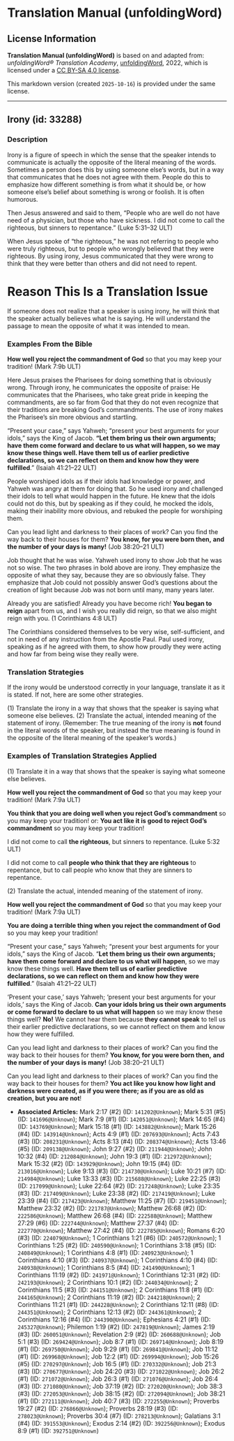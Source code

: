 # Translation Manual (unfoldingWord)

## License Information

**Translation Manual (unfoldingWord)** is based on and adapted from: _unfoldingWord® Translation Academy_, [unfoldingWord](https://unfoldingword.org/utw), 2022, which is licensed under a [CC BY-SA 4.0 license](https://creativecommons.org/licenses/by-sa/4.0/legalcode.en).

This markdown version (created `2025-10-16`) is provided under the same license.



--------------------------------

## Irony (id: 33288)

### Description

Irony is a figure of speech in which the sense that the speaker intends to communicate is actually the opposite of the literal meaning of the words. Sometimes a person does this by using someone else’s words, but in a way that communicates that he does not agree with them. People do this to emphasize how different something is from what it should be, or how someone else’s belief about something is wrong or foolish. It is often humorous.

Then Jesus answered and said to them, “People who are well do not have need of a physician, but those who have sickness. I did not come to call the righteous, but sinners to repentance.” (Luke 5:31–32 ULT)

When Jesus spoke of “the righteous,” he was not referring to people who were truly righteous, but to people who wrongly believed that they were righteous. By using irony, Jesus communicated that they were wrong to think that they were better than others and did not need to repent.

Reason This Is a Translation Issue
==================================

If someone does not realize that a speaker is using irony, he will think that the speaker actually believes what he is saying. He will understand the passage to mean the opposite of what it was intended to mean.

### Examples From the Bible

**How well you reject the commandment of God** so that you may keep your tradition! (Mark 7:9b ULT)

Here Jesus praises the Pharisees for doing something that is obviously wrong. Through irony, he communicates the opposite of praise: He communicates that the Pharisees, who take great pride in keeping the commandments, are so far from God that they do not even recognize that their traditions are breaking God’s commandments. The use of irony makes the Pharisee’s sin more obvious and startling.

“Present your case,” says Yahweh; “present your best arguments for your idols,” says the King of Jacob. **“Let them bring us their own arguments; have them come forward and declare to us what will happen, so we may know these things well. Have them tell us of earlier predictive declarations, so we can reflect on them and know how they were fulfilled**.” (Isaiah 41:21–22 ULT)

People worshiped idols as if their idols had knowledge or power, and Yahweh was angry at them for doing that. So he used irony and challenged their idols to tell what would happen in the future. He knew that the idols could not do this, but by speaking as if they could, he mocked the idols, making their inability more obvious, and rebuked the people for worshiping them.

Can you lead light and darkness to their places of work? Can you find the way back to their houses for them? **You know, for you were born then,** **and the number of your days is many!** (Job 38:20–21 ULT)

Job thought that he was wise. Yahweh used irony to show Job that he was not so wise. The two phrases in bold above are irony. They emphasize the opposite of what they say, because they are so obviously false. They emphasize that Job could not possibly answer God’s questions about the creation of light because Job was not born until many, many years later.

Already you are satisfied! Already you have become rich! **You began to reign** apart from us, and I wish you really did reign, so that we also might reign with you. (1 Corinthians 4:8 ULT)

The Corinthians considered themselves to be very wise, self\-sufficient, and not in need of any instruction from the Apostle Paul. Paul used irony, speaking as if he agreed with them, to show how proudly they were acting and how far from being wise they really were.

### Translation Strategies

If the irony would be understood correctly in your language, translate it as it is stated. If not, here are some other strategies.

(1\) Translate the irony in a way that shows that the speaker is saying what someone else believes. (2\) Translate the actual, intended meaning of the statement of irony. (Remember: The true meaning of the irony is **not** found in the literal words of the speaker, but instead the true meaning is found in the opposite of the literal meaning of the speaker’s words.)

### Examples of Translation Strategies Applied

(1\) Translate it in a way that shows that the speaker is saying what someone else believes.

**How well you reject the commandment of God** so that you may keep your tradition! (Mark 7:9a ULT)

**You think that you are doing well when you reject God’s commandment** so you may keep your tradition! or: **You act like it is good to reject God’s commandment** so you may keep your tradition!

I did not come to call **the righteous**, but sinners to repentance. (Luke 5:32 ULT)

I did not come to call **people who think that they are righteous** to repentance, but to call people who know that they are sinners to repentance.

(2\) Translate the actual, intended meaning of the statement of irony.

**How well you reject the commandment of God** so that you may keep your tradition! (Mark 7:9a ULT)

**You are doing a terrible thing when you reject the commandment of God** so you may keep your tradition!

“Present your case,” says Yahweh; “present your best arguments for your idols,” says the King of Jacob. “**Let them bring us their own arguments; have them come forward and declare to us what will happen**, so we may know these things well. **Have them tell us of earlier predictive declarations, so we can reflect on them and know how they were fulfilled**.” (Isaiah 41:21–22 ULT)

‘Present your case,’ says Yahweh; ‘present your best arguments for your idols,’ says the King of Jacob. **Can your idols bring us their own arguments or come forward to declare to us what will happen** so we may know these things well? **No!** We cannot hear them because **they cannot speak** to tell us their earlier predictive declarations, so we cannot reflect on them and know how they were fulfilled.

Can you lead light and darkness to their places of work? Can you find the way back to their houses for them? **You know, for you were born then,** **and the number of your days is many!** (Job 38:20–21 ULT)

Can you lead light and darkness to their places of work? Can you find the way back to their houses for them? **You act like you know how light and darkness were created, as if you were there; as if you are as old as creation, but you are not**!

* **Associated Articles:** Mark 2:17 (#2) (ID: `141202@Unknown`); Mark 5:31 (#5) (ID: `141696@Unknown`); Mark 7:9 (#1) (ID: `142051@Unknown`); Mark 14:65 (#4) (ID: `143769@Unknown`); Mark 15:18 (#1) (ID: `143882@Unknown`); Mark 15:26 (#4) (ID: `143914@Unknown`); Acts 4:9 (#1) (ID: `207693@Unknown`); Acts 7:43 (#3) (ID: `208231@Unknown`); Acts 8:13 (#4) (ID: `208374@Unknown`); Acts 13:46 (#5) (ID: `209138@Unknown`); John 9:27 (#2) (ID: `211944@Unknown`); John 10:32 (#4) (ID: `212084@Unknown`); John 19:3 (#1) (ID: `212972@Unknown`); Mark 15:32 (#2) (ID: `143929@Unknown`); John 19:15 (#4) (ID: `213016@Unknown`); Luke 9:13 (#3) (ID: `214730@Unknown`); Luke 10:21 (#7) (ID: `214984@Unknown`); Luke 13:33 (#3) (ID: `215688@Unknown`); Luke 22:25 (#3) (ID: `217099@Unknown`); Luke 22:64 (#2) (ID: `217248@Unknown`); Luke 23:35 (#3) (ID: `217409@Unknown`); Luke 23:38 (#2) (ID: `217419@Unknown`); Luke 23:39 (#4) (ID: `217423@Unknown`); Matthew 11:25 (#7) (ID: `219451@Unknown`); Matthew 23:32 (#2) (ID: `221787@Unknown`); Matthew 26:68 (#2) (ID: `222586@Unknown`); Matthew 26:68 (#4) (ID: `222588@Unknown`); Matthew 27:29 (#6) (ID: `222744@Unknown`); Matthew 27:37 (#4) (ID: `222770@Unknown`); Matthew 27:42 (#4) (ID: `222785@Unknown`); Romans 6:20 (#3) (ID: `224079@Unknown`); 1 Corinthians 1:21 (#6) (ID: `240572@Unknown`); 1 Corinthians 1:25 (#2) (ID: `240590@Unknown`); 1 Corinthians 3:18 (#5) (ID: `240849@Unknown`); 1 Corinthians 4:8 (#1) (ID: `240923@Unknown`); 1 Corinthians 4:10 (#3) (ID: `240937@Unknown`); 1 Corinthians 4:10 (#4) (ID: `240938@Unknown`); 1 Corinthians 8:5 (#4) (ID: `241490@Unknown`); 1 Corinthians 11:19 (#2) (ID: `241971@Unknown`); 1 Corinthians 12:31 (#2) (ID: `242193@Unknown`); 2 Corinthians 10:1 (#2) (ID: `244034@Unknown`); 2 Corinthians 11:5 (#3) (ID: `244151@Unknown`); 2 Corinthians 11:8 (#1) (ID: `244165@Unknown`); 2 Corinthians 11:19 (#2) (ID: `244218@Unknown`); 2 Corinthians 11:21 (#1) (ID: `244228@Unknown`); 2 Corinthians 12:11 (#8) (ID: `244351@Unknown`); 2 Corinthians 12:13 (#2) (ID: `244361@Unknown`); 2 Corinthians 12:16 (#4) (ID: `244390@Unknown`); Ephesians 4:21 (#1) (ID: `245327@Unknown`); Philemon 1:19 (#2) (ID: `247819@Unknown`); James 2:19 (#3) (ID: `260051@Unknown`); Revelation 2:9 (#2) (ID: `260688@Unknown`); Job 5:1 (#3) (ID: `269424@Unknown`); Job 8:7 (#1) (ID: `269714@Unknown`); Job 8:19 (#1) (ID: `269750@Unknown`); Job 9:29 (#1) (ID: `269841@Unknown`); Job 11:12 (#1) (ID: `269968@Unknown`); Job 12:2 (#1) (ID: `269994@Unknown`); Job 15:26 (#5) (ID: `270297@Unknown`); Job 16:5 (#1) (ID: `270332@Unknown`); Job 21:3 (#3) (ID: `270677@Unknown`); Job 24:20 (#3) (ID: `271022@Unknown`); Job 26:2 (#1) (ID: `271072@Unknown`); Job 26:3 (#1) (ID: `271076@Unknown`); Job 26:4 (#3) (ID: `271080@Unknown`); Job 37:19 (#2) (ID: `272020@Unknown`); Job 38:3 (#3) (ID: `272053@Unknown`); Job 38:15 (#2) (ID: `272094@Unknown`); Job 38:21 (#1) (ID: `272111@Unknown`); Job 40:7 (#3) (ID: `272255@Unknown`); Proverbs 19:27 (#2) (ID: `276866@Unknown`); Proverbs 28:19 (#3) (ID: `278023@Unknown`); Proverbs 30:4 (#7) (ID: `278213@Unknown`); Galatians 3:1 (#4) (ID: `391553@Unknown`); Exodus 2:14 (#2) (ID: `392256@Unknown`); Exodus 8:9 (#1) (ID: `392751@Unknown`)

